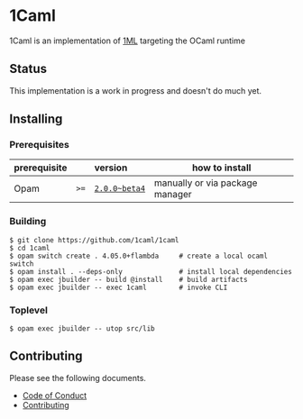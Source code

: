 # 1Caml

1Caml is an implementation of [1ML](https://people.mpi-sws.org/~rossberg/1ml/)
targeting the OCaml runtime

## Status

This implementation is a work in progress and doesn't do much yet.

## Installing

### Prerequisites

| prerequisite |      | version                                                                 | how to install                  |
| ------------ | ---- | :---------------------------------------------------------------------- | ------------------------------- |
| Opam         | `>=` | [`2.0.0~beta4`](https://github.com/ocaml/opam/releases/tag/2.0.0-beta4) | manually or via package manager |

### Building

```
$ git clone https://github.com/1caml/1caml
$ cd 1caml
$ opam switch create . 4.05.0+flambda     # create a local ocaml switch
$ opam install . --deps-only              # install local dependencies
$ opam exec jbuilder -- build @install    # build artifacts
$ opam exec jbuilder -- exec 1caml        # invoke CLI
```

### Toplevel

```
$ opam exec jbuilder -- utop src/lib
```

## Contributing

Please see the following documents.

* [Code of Conduct](CODE_OF_CONDUCT.md)
* [Contributing](CONTRIBUTING.md)
